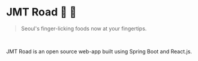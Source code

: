 # JMT Road :hamburger: :bus:

> Seoul's finger-licking foods now at your fingertips.



<br/>

JMT Road is an open source web-app built using Spring Boot and React.js.

